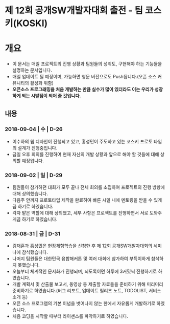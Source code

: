# 제 12회 공개SW개발자대회 출전 - 팀 코스키(KOSKI)

# 개요

- 이 문서는 매일 프로젝트의 진행 상황과 팀원들의 성취도, 구현해야 하는 기능들을 설명하는 문서입니다.
- 매일 업데이트 될 예정이며, 가능하면 영문 버전으로도 Push됩니다.(오픈 소스 커뮤니티의 활성화 위함)
- **오픈소스 프로그래밍을 처음 개발하는 만큼 실수가 많이 있더라도 이는 우리가 성장하게 되는 시발점이 되어 줄 것입니다.**

## 내용

### 2018-09-04 | 수 | D-26

- 이수하의 웹 디자인이 진행되고 있고, 홍성민이 주도하고 있는 코스키 프로토 타입의 설계가 진행중입니다.
- 금일 오후 회의를 진행하여 현재 자신의 개발 상황과 앞으로 해야 할 것들에 대해 상의할 예정입니다.

### 2018-09-02 | 일 | D-29

- 팀원들이 참가하던 대회가 모두 끝나 전체 회의를 소집하여 프로젝트의 진행 방향에 대해 상의했습니다.
- 다음주 안까지 프로토타입 제작을 완료하여 빠른 시일 내에 멘토링을 받을 수 있게끔 하기로 하였습니다.
- 각자 맡은 역할에 대해 상의했고, 세부 사항은 프로젝트를 진행하면서 서로 도와주게끔 하기로 하였습니다.

### 2018-08-31 | 금 | D-31

- 김재훈과 홍성민은 현장체험학습을 신청한 후 제 12회 공개SW개발자대회의 세미나에 참석했습니다.
- 나머지 팀원들은 대한민국 융합해커톤 및 여러 대회에 참가하여 부득이하게 참석하지 못했습니다.
- 오늘부터 체계적인 문서화가 진행되며, 되도록이면 하루에 3커밋씩 진행하기로 하였습니다.
- 개발 계획서 및 산출물 보고서, 동영상 등 제출할 자료들을 준비하기 위해 미리미리 준비하기로 하였습니다.(버그 리포트, 업데이트 릴리즈 노트, TODOLIST, 서비스 소개 등)
- 오픈 소스 프로그램의 기본 이념을 벗어나지 않는 한에서 자유롭게 개발하기로 하였습니다.
- 처음 코딩을 시작할 때부터 라이센스를 파악하기로 하였습니다.
